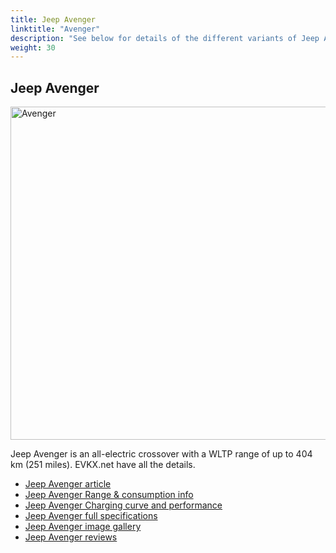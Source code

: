 ```yaml
---
title: Jeep Avenger
linktitle: "Avenger"
description: "See below for details of the different variants of Jeep Avenger"
weight: 30
---
```

## Jeep Avenger

<a href="/models/jeep/avenger/avenger/"><img src="https://media.evkx.net/multimedia/models/jeep/avenger/avenger/main_1_st.jpg" width="800" height="533" alt="Avenger" ></a>

Jeep Avenger is an all-electric crossover with a WLTP range of up to 404 km (251 miles). EVKX.net have all the details. 

- [Jeep Avenger article](/models/jeep/avenger/avenger/)
- [Jeep Avenger Range & consumption info](/models/jeep/avenger/avenger//rangeandconsumption)
- [Jeep Avenger Charging curve and performance](/models/jeep/avenger/avenger//chargingcurve)
- [Jeep Avenger full specifications](/models/jeep/avenger/avenger//specifications)
- [Jeep Avenger image gallery](/models/jeep/avenger/avenger//gallery)
- [Jeep Avenger reviews](/models/jeep/avenger/avenger//reviews)

